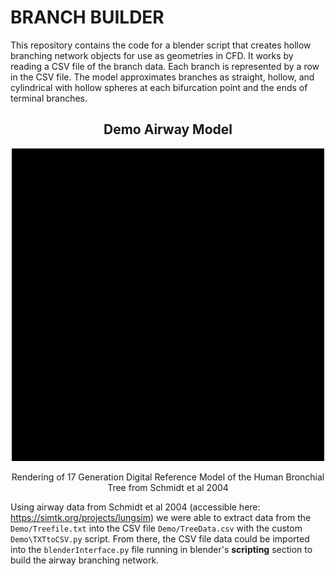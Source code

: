 # BRANCH BUILDER

This repository contains the code for a blender script that creates hollow branching network objects for use as geometries in CFD. It works by reading a CSV file of the branch data. Each branch is represented by a row in the CSV file. The model approximates branches as straight, hollow, and cylindrical with hollow spheres at each bifurcation point and the ends of terminal branches. 

<div align="center" margin-top = "">
  <h2> Demo Airway Model</h2>
  <img src="Images/buildGenAnimation.gif" alt="drawing" width="500" margin-top = "100px"/>
  <p>Rendering of 17 Generation Digital Reference Model of the Human Bronchial Tree from Schmidt et al 2004</p>
</div>

Using airway data from Schmidt et al 2004 (accessible here: https://simtk.org/projects/lungsim) we were able to extract data from the `Demo/Treefile.txt` into the CSV file `Demo/TreeData.csv` with the custom `Demo\TXTtoCSV.py` script. From there, the CSV file data could be imported into the `blenderInterface.py` file running in blender's **scripting** section to build the airway branching network.




